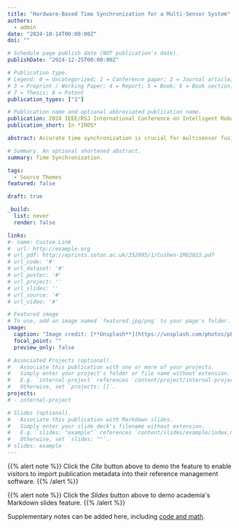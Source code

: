 ```yaml
---
title: "Hardware-Based Time Synchronization for a Multi-Sensor System"
authors:
  - admin
date: "2024-10-14T00:00:00Z"
doi: ""

# Schedule page publish date (NOT publication's date).
publishDate: "2024-12-25T00:00:00Z"

# Publication type.
# Legend: 0 = Uncategorized; 1 = Conference paper; 2 = Journal article;
# 3 = Preprint / Working Paper; 4 = Report; 5 = Book; 6 = Book section;
# 7 = Thesis; 8 = Patent
publication_types: ["1"]

# Publication name and optional abbreviated publication name.
publication: 2024 IEEE/RSJ International Conference on Intelligent Robots and Systems (IROS)
publication_short: In *IROS*

abstract: Accurate time synchronization is crucial for multisensor fusion, which is widely used in mobile robotics, autonomous driving, and virtual reality. Despite many advancements, precise multi-sensor synchronization is still challenging due to the sensors’ internal characteristics, data filtering, disjointed clock reference, and transmission delay caused by operation system scheduling. This paper proposes a novel hardware-based synchronization solution to achieve synchronization in microsecond-level precision. By introducing a Sensor Adaptor board that provides a unified clock reference, the proposed hardware architecture enables high-precision synchronization across multiple sensors. Furthermore, we develop a method for Visual-Inertial time synchronization that actively controls the exposure duration using an ambient light sensor. By managing the IMU clock signal and exposure trigger, we align the camera’s sampling moment with the authentic IMU sampling time and significantly reduce the time discrepancy in the Visual-Inertial system. Experiments are conducted to evaluate the efficiency of the proposed method and system, including comparisons with previous work. The results indicate that our method can achieve precise time synchronization and be successfully implemented in multi-sensor systems.

# Summary. An optional shortened abstract.
summary: Time Synchronization.

tags:
  - Source Themes
featured: false

draft: true

_build:
  list: never
  render: false

links:
#- name: Custom Link
#  url: http://example.org
# url_pdf: http://eprints.soton.ac.uk/352095/1/Cushen-IMV2013.pdf
# url_code: '#'
# url_dataset: '#'
# url_poster: '#'
# url_project: ''
# url_slides: ''
# url_source: '#'
# url_video: '#'

# Featured image
# To use, add an image named `featured.jpg/png` to your page's folder.
image:
  caption: "Image credit: [**Unsplash**](https://unsplash.com/photos/pLCdAaMFLTE)"
  focal_point: ""
  preview_only: false

# Associated Projects (optional).
#   Associate this publication with one or more of your projects.
#   Simply enter your project's folder or file name without extension.
#   E.g. `internal-project` references `content/project/internal-project/index.md`.
#   Otherwise, set `projects: []`.
projects:
# - internal-project

# Slides (optional).
#   Associate this publication with Markdown slides.
#   Simply enter your slide deck's filename without extension.
#   E.g. `slides: "example"` references `content/slides/example/index.md`.
#   Otherwise, set `slides: ""`.
# slides: example
---
```


{{% alert note %}}
Click the _Cite_ button above to demo the feature to enable visitors to import publication metadata into their reference management software.
{{% /alert %}}

{{% alert note %}}
Click the _Slides_ button above to demo academia's Markdown slides feature.
{{% /alert %}}

Supplementary notes can be added here, including [code and math](https://sourcethemes.com/academic/docs/writing-markdown-latex/).
